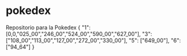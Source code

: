 # pokedex
Repositorio para la Pokedex 
 { "1": [0,0,"025_00","246_00","524_00","590_00","627_00"],
    "3": ["108_00","113_00","127_00","272_00","330_00"],
    "5": ["649_00"],
    "6": ["94_64"]
}
